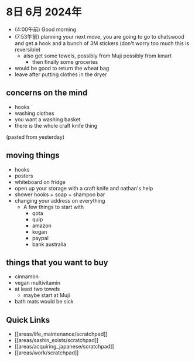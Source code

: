 # 8日 6月 2024年
- (4:00午前) Good morning
- (7:53午前) planning your next move, you are going to go to chatswood and get a hook and a bunch of 3M stickers (don't worry too much this is reversible)
  - also get some towels, possibly from Muji possibly from kmart
    - then finally some groceries
- would be good to return the wheat bag
- leave after putting clothes in the dryer

## concerns on the mind
- hooks
- washing clothes
- you want a washing basket
- there is the whole craft knife thing
 

(pasted from yesterday)

## moving things
- hooks
- posters
- whiteboard on fridge
- open up your storage with a craft knife and nathan's help
- shower hooks + soap + shampoo bar
- changing your address on everything
  - A few things to start with
      - qota
      - quip
      - amazon
      - kogan
      - paypal
      - bank australia

## things that you want to buy
- cinnamon
- vegan multivitamin
- at least two towels
  - maybe start at Muji
- bath mats would be sick
 


## Quick Links
- [[areas/life_maintenance/scratchpad]]
- [[areas/sashin_exists/scratchpad]]
- [[areas/acquiring_japanese/scratchpad]]
- [[areas/work/scratchpad]]
